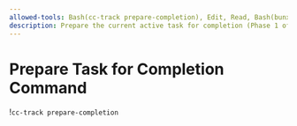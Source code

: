 ```yaml
---
allowed-tools: Bash(cc-track prepare-completion), Edit, Read, Bash(bunx tsc:*), Bash(bunx biome:*), Bash(bun test:*), mcp__private-journal__process_thoughts
description: Prepare the current active task for completion (Phase 1 of task completion workflow)
---
```


# Prepare Task for Completion Command

!`cc-track prepare-completion`